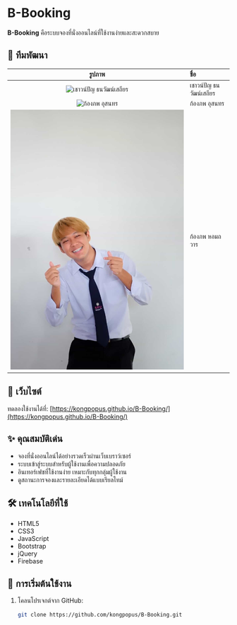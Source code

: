 # B-Booking

**B-Booking** คือระบบจองที่นั่งออนไลน์ที่ใช้งานง่ายและสะดวกสบาย
## 👥 ทีมพัฒนา

| รูปภาพ | ชื่อ |
| :---: | :--- |
| ![เชาวน์ปัญ ธนวัฒน์เสถียร](เชา.jpeg) | เชาวน์ปัญ ธนวัฒน์เสถียร |
| ![ก้องภพ อุสนทร](ภูมิ.jpg) | ก้องภพ อุสนทร |
| ![ก้องภพ หอมถวาร](เอิ้ด.png) | ก้องภพ หอมถวาร |


## 🔗 เว็บไซต์

ทดลองใช้งานได้ที่: [https://kongpopus.github.io/B-Booking/](https://kongpopus.github.io/B-Booking/)

## ✨ คุณสมบัติเด่น

- จองที่นั่งออนไลน์ได้อย่างรวดเร็วผ่านเว็บเบราว์เซอร์
- ระบบเข้าสู่ระบบสำหรับผู้ใช้งานเพื่อความปลอดภัย
- อินเทอร์เฟซที่ใช้งานง่าย เหมาะกับทุกกลุ่มผู้ใช้งาน
- ดูสถานะการจองและรายละเอียดได้แบบเรียลไทม์

## 🛠 เทคโนโลยีที่ใช้

- HTML5
- CSS3
- JavaScript
- Bootstrap
- jQuery
- Firebase

## 🚀 การเริ่มต้นใช้งาน

1. โคลนโปรเจกต์จาก GitHub:
   ```bash
   git clone https://github.com/kongpopus/B-Booking.git
